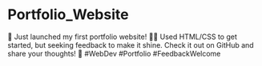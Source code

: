 # Portfolio_Website
🚀 Just launched my first portfolio website! 👩‍💻 Used HTML/CSS to get started, but seeking feedback to make it shine. Check it out on GitHub and share your thoughts! 🌟 #WebDev #Portfolio #FeedbackWelcome
